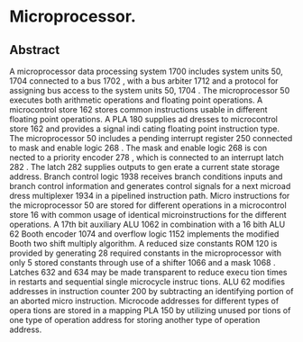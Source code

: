 # Microprocessor.

## Abstract
A microprocessor data processing system 1700 includes system units 50, 1704 connected to a bus 1702 , with a bus arbiter 1712 and a protocol for assigning bus access to the system units 50, 1704 . The microprocessor 50 executes both arithmetic operations and floating point operations. A microcontrol store 162 stores common instructions usable in different floating point operations. A PLA 180 supplies ad dresses to microcontrol store 162 and provides a signal indi cating floating point instruction type. The microprocessor 50 includes a pending interrupt register 250 connected to mask and enable logic 268 . The mask and enable logic 268 is con nected to a priority encoder 278 , which is connected to an interrupt latch 282 . The latch 282 supplies outputs to gen erate a current state storage address. Branch control logic 1938 receives branch conditions inputs and branch control information and generates control signals for a next microad dress multiplexer 1934 in a pipelined instruction path. Micro instructions for the microprocessor 50 are stored for different operations in a microcontrol store 16 with common usage of identical microinstructions for the different operations. A 17th bit auxiliary ALU 1062 in combination with a 16 bith ALU 62 Booth encoder 1074 and overflow logic 1152 implements the modified Booth two shift multiply algorithm. A reduced size constants ROM 120 is provided by generating 28 required constants in the microprocessor with only 5 stored constants through use of a shifter 1066 and a mask 1068 . Latches 632 and 634 may be made transparent to reduce execu tion times in restarts and sequential single microcycle instruc tions. ALU 62 modifies addresses in instruction counter 200 by subtracting an identifying portion of an aborted micro instruction. Microcode addresses for different types of opera tions are stored in a mapping PLA 150 by utilizing unused por tions of one type of operation address for storing another type of operation address.